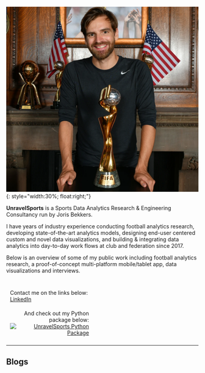 ![WWC19 Photo](/imgs/wwc2019.png){: style="width:30%; float:right;"}

<b>UnravelSports</b> is a Sports Data Analytics Research & Engineering Consultancy run by Joris Bekkers.

I have years of industry experience conducting football analytics research, developing state-of-the-art analytics models,
designing end-user centered custom and novel data visualizations, and building & integrating data analytics into day-to-day work flows
 at club and federation since 2017.

Below is an overview of some of my public work including football analytics research, a proof-of-concept multi-platform mobile/tablet app, data visualizations and interviews.

<br>

<html lang="en">
<head>
  <meta charset="UTF-8">
  <meta name="viewport" content="width=device-width, initial-scale=1.0">
  <title>Side by Side Divs</title>
  <style>
    body {
      margin: 0;
    }

    .container {
      display: flex;
      justify-content: space-between;
      align-items: flex-start; /* Aligns content at the top */
    }

    .left,
    .right {
      width: 45%; /* Adjust as needed */
      padding: 10px;
      box-sizing: border-box;
    }

    .left {
      text-align: left;
    }

    .right {
      text-align: right;
    }
  </style>
</head>
<body>
  <div class="container">
    <div class="left">
      Contact me on the links below:
      <a href="https://www.linkedin.com/in/joris-bekkers-33138288" class="fa-linkedin">LinkedIn</a>
    </div>
    <div class="right">
      And check out my Python package below:
      <a href="https://github.com/UnravelSports/unravelsports" class="github-card">
        <img src="https://github-readme-stats.vercel.app/api/pin/?username=UnravelSports&repo=unravelsports&theme=dracula" alt="UnravelSports Python Package">
      </a>
    </div>
  </div>
</body>
</html>

------

## Blogs
